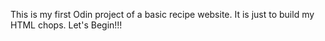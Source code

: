 This is my first Odin project of a basic recipe website. It is just to build my HTML chops.
Let's Begin!!!
